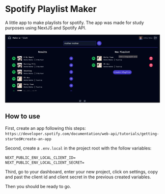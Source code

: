 # Spotify Playlist Maker
A little app to make playlists for spotify. The app was made for study purposes using NextJS and Spotify API.

!["App Image"](/public/images/app.png)

## How to use
First, create an app following this steps:
`https://developer.spotify.com/documentation/web-api/tutorials/getting-started#create-an-app`

Second, create a `.env.local` in the project root with the follow variables:
```
NEXT_PUBLIC_ENV_LOCAL_CLIENT_ID=
NEXT_PUBLIC_ENV_LOCAL_CLIENT_SECRET=
```
Third, go to your dashboard, enter your new project, click on settings, copy and past the client id and client secret in the previous created variables.

Then you should be ready to go.